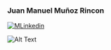 ### Juan Manuel Muñoz Rincon
[![M](https://cdn.icon-icons.com/icons2/1753/PNG/32/iconfinder-social-media-applications-14linkedin-4102586_113786.png)](https://www.linkedin.com/in/kadzahk/?locale=en_US)<a href="[https://twitter.com/kadzahk](https://www.linkedin.com/in/kadzahk/?locale=en_US)">Linkedin</a> 

 ![Alt Text](https://mir-s3-cdn-cf.behance.net/project_modules/max_1200/4ff07986208593.5d9a654e92f36.gif)
